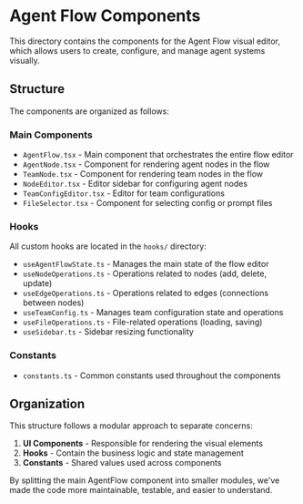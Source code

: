 # Agent Flow Components

This directory contains the components for the Agent Flow visual editor, which allows users to create, configure, and manage agent systems visually.

## Structure

The components are organized as follows:

### Main Components

- `AgentFlow.tsx` - Main component that orchestrates the entire flow editor
- `AgentNode.tsx` - Component for rendering agent nodes in the flow 
- `TeamNode.tsx` - Component for rendering team nodes in the flow
- `NodeEditor.tsx` - Editor sidebar for configuring agent nodes
- `TeamConfigEditor.tsx` - Editor for team configurations
- `FileSelector.tsx` - Component for selecting config or prompt files

### Hooks

All custom hooks are located in the `hooks/` directory:

- `useAgentFlowState.ts` - Manages the main state of the flow editor
- `useNodeOperations.ts` - Operations related to nodes (add, delete, update)
- `useEdgeOperations.ts` - Operations related to edges (connections between nodes)
- `useTeamConfig.ts` - Manages team configuration state and operations
- `useFileOperations.ts` - File-related operations (loading, saving)
- `useSidebar.ts` - Sidebar resizing functionality

### Constants

- `constants.ts` - Common constants used throughout the components

## Organization

This structure follows a modular approach to separate concerns:

1. **UI Components** - Responsible for rendering the visual elements
2. **Hooks** - Contain the business logic and state management
3. **Constants** - Shared values used across components

By splitting the main AgentFlow component into smaller modules, we've made the code more maintainable, testable, and easier to understand. 